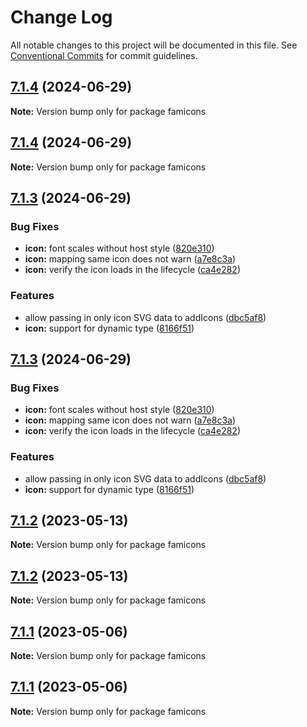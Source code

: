 # Change Log

All notable changes to this project will be documented in this file.
See [Conventional Commits](https://conventionalcommits.org) for commit guidelines.

## [7.1.4](https://github.com/familyjs/famicons/compare/v7.2.2...v7.1.4) (2024-06-29)

**Note:** Version bump only for package famicons





## [7.1.4](https://github.com/familyjs/famicons/compare/v7.2.2...v7.1.4) (2024-06-29)

**Note:** Version bump only for package famicons





## [7.1.3](https://github.com/familyjs/famicons/compare/v7.1.2...v7.1.3) (2024-06-29)


### Bug Fixes

* **icon:** font scales without host style ([820e310](https://github.com/familyjs/famicons/commit/820e31086272d1d6a1852f64b4ee9684a982dcdc))
* **icon:** mapping same icon does not warn ([a7e8c3a](https://github.com/familyjs/famicons/commit/a7e8c3ab91d20c8110103b94b109acfcfae0d54b))
* **icon:** verify the icon loads in the lifecycle ([ca4e282](https://github.com/familyjs/famicons/commit/ca4e282994b4715636cfe525556ecb05d468feb5))


### Features

* allow passing in only icon SVG data to addIcons ([dbc5af8](https://github.com/familyjs/famicons/commit/dbc5af846456e576caf117a9731adc9459d6bc96))
* **icon:** support for dynamic type ([8166f51](https://github.com/familyjs/famicons/commit/8166f517fe56f577b44b5e0b4657db7ceb0e1156))





## [7.1.3](https://github.com/familyjs/famicons/compare/v7.1.2...v7.1.3) (2024-06-29)


### Bug Fixes

* **icon:** font scales without host style ([820e310](https://github.com/familyjs/famicons/commit/820e31086272d1d6a1852f64b4ee9684a982dcdc))
* **icon:** mapping same icon does not warn ([a7e8c3a](https://github.com/familyjs/famicons/commit/a7e8c3ab91d20c8110103b94b109acfcfae0d54b))
* **icon:** verify the icon loads in the lifecycle ([ca4e282](https://github.com/familyjs/famicons/commit/ca4e282994b4715636cfe525556ecb05d468feb5))


### Features

* allow passing in only icon SVG data to addIcons ([dbc5af8](https://github.com/familyjs/famicons/commit/dbc5af846456e576caf117a9731adc9459d6bc96))
* **icon:** support for dynamic type ([8166f51](https://github.com/familyjs/famicons/commit/8166f517fe56f577b44b5e0b4657db7ceb0e1156))





## [7.1.2](https://github.com/familyjs/famicons/compare/v7.1.1...v7.1.2) (2023-05-13)

**Note:** Version bump only for package famicons





## [7.1.2](https://github.com/familyjs/famicons/compare/v7.1.1...v7.1.2) (2023-05-13)

**Note:** Version bump only for package famicons





## [7.1.1](https://github.com/familyjs/famicons/compare/v7.1.0...v7.1.1) (2023-05-06)

**Note:** Version bump only for package famicons





## [7.1.1](https://github.com/familyjs/famicons/compare/v7.1.0...v7.1.1) (2023-05-06)

**Note:** Version bump only for package famicons
